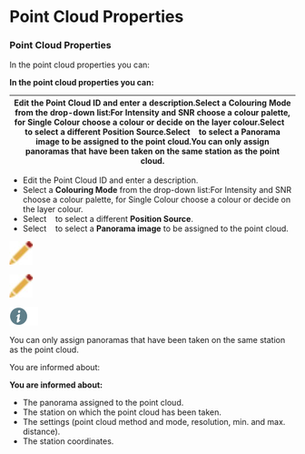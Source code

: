 # Point Cloud Properties

### Point Cloud Properties

In the point cloud properties you can:

**In the point cloud properties you can:**

| Edit the Point Cloud ID and enter a description.Select a Colouring Mode from the drop-down list:For Intensity and SNR choose a colour palette, for Single Colour choose a colour or decide on the layer colour.Select    to select a different Position Source.Select    to select a Panorama image to be assigned to the point cloud.You can only assign panoramas that have been taken on the same station as the point cloud. |
| --- |

- Edit the Point Cloud ID and enter a description.
- Select a **Colouring Mode** from the drop-down list:For Intensity and SNR choose a colour palette, for Single Colour choose a colour or decide on the layer colour.
- Select    to select a different **Position Source**.
- Select    to select a **Panorama image** to be assigned to the point cloud.

![Image](graphics/00467046.jpg)

![Image](graphics/00467046.jpg)

![Image](./data/icons/note.gif)

You can only assign panoramas that have been taken on the same station as the point cloud.

You are informed about:

**You are informed about:**

- The panorama assigned to the point cloud.
- The station on which the point cloud has been taken.
- The settings (point cloud method and mode, resolution, min. and max. distance).
- The station coordinates.

